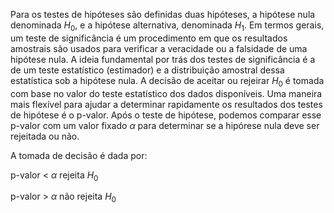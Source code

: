 Para os testes de hipóteses são definidas duas hipóteses, a hipótese nula denominada $H_0$, e a hipótese alternativa, denominada $H_1$.
Em termos gerais, um teste de significância é um procedimento em que os resultados amostrais são usados para verificar a veracidade ou a falsidade de uma hipótese nula. A ideia fundamental por trás dos testes de significância é a de um teste estatístico (estimador) e a distribuição amostral dessa estatística sob a hipótese nula. A decisão de aceitar ou rejeirar $H_0$ é tomada com base no valor do teste estatístico dos dados disponíveis. 
Uma maneira mais flexível para ajudar a determinar rapidamente os resultados dos testes de hipótese é o p-valor.
Após o teste de hipótese, podemos comparar esse p-valor com um valor fixado $\alpha$ para determinar se a hipórese nula deve ser rejeitada ou não.

A tomada de decisão é dada por:

p-valor  < $\alpha$ rejeita $H_0$

p-valor  > $\alpha$ não rejeita $H_0$
